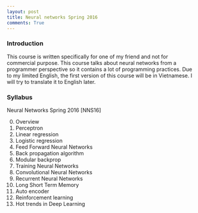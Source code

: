 ```yaml
---
layout: post
title: Neural networks Spring 2016
comments: True
---
```


### Introduction
This course is written specifically for one of my friend and not for commercial purpose. 
This course talks about neural networks from a programmer perspective so it contains a lot of programming practices. 
Due to my limited English, the first version of this course will be in Vietnamese. I will try to translate it to English later.

### Syllabus 
Neural Networks Spring 2016 \[NNS16\]

00. Overview
01. Perceptron 
02. Linear regression
03. Logistic regression
04. Feed Forward Neural Networks
05. Back propagation algorithm
06. Modular backprop
07. Training Neural Networks
08. Convolutional Neural Networks
09. Recurrent Neural Networks
10. Long Short Term Memory
12. Auto encoder
13. Reinforcement learning 
14. Hot trends in Deep Learning
